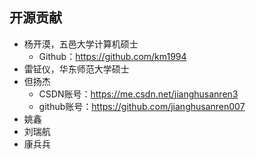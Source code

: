 ## 开源贡献

- 杨开漠，五邑大学计算机硕士
    - Github：https://github.com/km1994
- 雷钲仪，华东师范大学硕士
- 但扬杰
    - CSDN账号：https://me.csdn.net/jianghusanren3   
    - github账号：https://github.com/jianghusanren007
- 姚鑫
- 刘瑞航
- 康兵兵